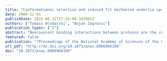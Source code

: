 ```yaml
---
title: "Conformational selection and induced fit mechanism underlie specificity in noncovalent interactions with ubiquitin."
date: 2009-11-01
publishDate: 2022-06-11T17:26:08.303901Z
authors: ["Tomasz Wlodarski", "Bojan Zagrovic"]
publication_types: ["2"]
abstract: "Noncovalent binding interactions between proteins are the central physicochemical phenomenon underlying biological signaling and functional control on the molecular level. Here, we perform an extensive structural analysis of a large set of bound and unbound ubiquitin conformers and study the level of residual induced fit after conformational selection in the binding process. We show that the region surrounding the binding site in ubiquitin undergoes conformational changes that are significantly more pronounced compared with the whole molecule on average. We demonstrate that these induced-fit structural adjustments are comparable in magnitude to conformational selection. Our final model of ubiquitin binding blends conformational selection with the subsequent induced fit and provides a quantitative measure of their respective contributions."
featured: false
publication: "*Proceedings of the National Academy of Sciences of the United States of America*"
url_pdf: "http://dx.doi.org/10.1073/pnas.0906966106"
doi: "10.1073/pnas.0906966106"
---
```


